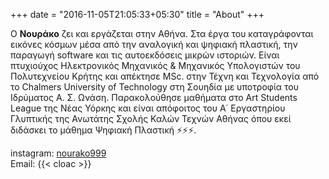 +++
date = "2016-11-05T21:05:33+05:30"
title = "About"
+++
 
 Ο **Νουράκο** ζει και εργάζεται στην Αθήνα. Στα έργα του καταγράφονται εικόνες κόσµων µέσα από την αναλογική και ψηφιακή πλαστική, την παραγωγή software και τις αυτοεκδόσεις μικρών ιστοριών. Είναι πτυχιούχος Ηλεκτρονικός Μηχανικός & Μηχανικός Υπολογιστών του Πολυτεχνείου Κρήτης και απέκτησε MSc. στην Τέχνη και Τεχνολογία από το Chalmers University of Technology στη Σουηδία µε υποτροφία του Ιδρύματος Α. Σ. Ωνάση. Παρακολούθησε μαθήματα στο Art Students League της Νέας Υόρκης και είναι απόφοιτος του Α΄ Εργαστηρίου Γλυπτικής της Ανωτάτης Σχολής Καλών Τεχνών Αθήνας όπου εκεί διδάσκει το μάθημα Ψηφιακή Πλαστική :zap::zap::zap:. 


instagram: [nourako999](https://www.instagram.com/nourako999/)  
Email: {{< cloac >}} 
 
<!-- A minimal, responsive and light theme for Hugo inspired by Linux console. 

![Console](https://github.com/mrmierzejewski/hugo-theme-console/blob/master/images/preview.png?raw=true) -->


 <!-- ([instagram](https://www.instagram.com/nourako999/)) lives and works in Athens. His work -->
       
<!-- ## Installation

```
$ mkdir themes
$ cd themes
$ git submodule add https://github.com/mrmierzejewski/hugo-theme-console.git hugo-theme-console
```
    
See the [Hugo documentation](https://gohugo.io/themes/installing/) for more information.

## Configuration

Set theme parameter in your config file:

```
theme = "hugo-theme-console"
```

## License

Copyright © 2020 [Marcin Mierzejewski](https://mrmierzejewski.com/)

The theme is released under the MIT License. Check the [original theme license](https://github.com/panr/hugo-theme-terminal/blob/master/LICENSE.md) for additional licensing information.
 -->